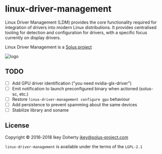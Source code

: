 linux-driver-management
=======================

Linux Driver Management (LDM) provides the core functionality required for integration of drivers
into modern Linux distributions. It provides centralised tooling for detection  and configuration
for drivers, with a specific focus currently on display drivers.

Linux Driver Management is a [Solus project](https://solus-project.com/)

![logo](https://build.solus-project.com/logo.png)

TODO
----

 - [ ] Add GPU driver identification ("you need nvidia-glx-driver")
 - [ ] Emit notification to launch preconfigured binary when actioned (solus-sc, etc.)
 - [ ] Restore `linux-driver-management configure gpu` behaviour
 - [ ] Add persistence to prevent spamming about the same devices
 - [ ] Stabilize library and soname

License
-------

Copyright © 2016-2018 Ikey Doherty <ikey@solus-project.com>

`linux-driver-management` is available under the terms of the `LGPL-2.1`
